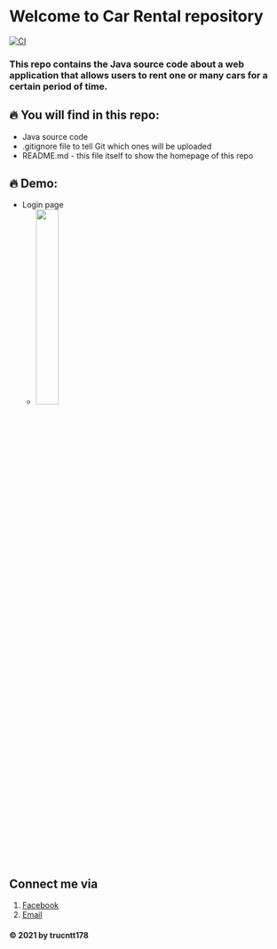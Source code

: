 # Welcome to Car Rental repository
[![CI](https://github.com/trucntt178/CarRental/actions/workflows/main.yml/badge.svg)](https://github.com/trucntt178/CarRental/actions/workflows/main.yml)

### This repo contains the Java source code about a web application that allows users to rent one or many cars for a certain period of time.

## :fire: You will find in this repo:
* Java source code
* .gitignore file to tell Git which ones will be uploaded
* README.md - this file itself to show the homepage of this repo

## :fire: Demo:
* Login page
  * <img src="https://i.postimg.cc/T38LY9dK/Login-Student.png" width="30%"/>
  
## Connect me via
1. [Facebook](https://www.facebook.com/truc178/)
2. [Email](mailto:trucntt178@gmail.com)
#### © 2021 by trucntt178
